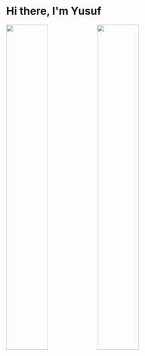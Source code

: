 # Hi there, I'm Yusuf



<img aling="left" width="47%" src="https://github-readme-stats.vercel.app/api?username=yuciferr&show_icons=true&theme=radical" />     <img aling="left" width="47%" src="https://github-readme-stats.vercel.app/api/top-langs/?username=yuciferr&layout=compact" />
